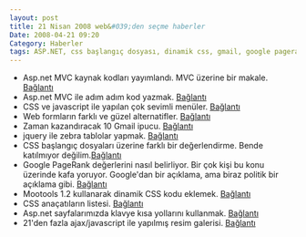 ```yaml
---
layout: post
title: 21 Nisan 2008 web&#039;den seçme haberler
Date: 2008-04-21 09:20
Category: Haberler
tags: ASP.NET, css başlangıç dosyası, dinamik css, gmail, google pagerank, jquery, kısayollar, menü, resim galerisi, web-form
---
```


-   Asp.net MVC kaynak kodları yayımlandı. MVC üzerine bir makale.
    [Bağlantı][]
-   Asp.net MVC ile adım adım kod yazmak. [Bağlantı][1]
-   CSS ve javascript ile yapılan çok sevimli menüler. [Bağlantı][2]
-   Web formların farklı ve güzel alternatifler. [Bağlantı][3]
-   Zaman kazandıracak 10 Gmail ipucu. [Bağlantı][4]
-   jquery ile zebra tablolar yapmak. [Bağlantı][5]
-   CSS başlangıç dosyaları üzerine farklı bir değerlendirme. Bende
    katılmıyor değilim.[Bağlantı][6]
-   Google PageRank değerlerini nasıl belirliyor. Bir çok kişi bu konu
    üzerinde kafa yoruyor. Google'dan bir açıklama, ama biraz politik
    bir açıklama gibi. [Bağlantı][7]
-   Mootools 1.2 kullanarak dinamik CSS kodu eklemek. [Bağlantı][8]
-   CSS anaçatıların listesi. [Bağlantı][9]
-   Asp.net sayfalarımızda klavye kısa yollarını kullanmak.
    [Bağlantı][10]
-   21'den fazla ajax/javascript ile yapılmış resim galerisi.
    [Bağlantı][11]


  [Bağlantı]: http://weblogs.asp.net/scottgu/archive/2008/04/16/asp-net-mvc-source-refresh-preview.aspx
    "asp.net mvc"
  [1]: http://weblogs.asp.net/fredriknormen/archive/2008/04/16/asp-net-mvc-framework-2-a-step-by-step-guide-to-create-a-simple-web-application.aspx
    "asp.net mvc kod yaz"
  [2]: http://www.noupe.com/css/multilevel-drop-down-navigation-menus-examples-and-tutorials.html
    "menü örnekleri"
  [3]: http://www.smashingmagazine.com/2008/04/17/web-form-design-modern-solutions-and-creative-ideas/
    "güzel web formları"
  [4]: http://webworkerdaily.com/2008/04/16/10-gmail-tips-and-time-savers/
    "gmail ipuçları"
  [5]: http://skfox.com/2008/04/17/jquery-example-zebra-tables-striping/
    "jquery zebra tablo"
  [6]: http://snook.ca/archives/html_and_css/no_css_reset/
  [7]: http://googlesystem.blogspot.com/2008/04/finding-right-signals-to-rank-search.html
  [8]: http://davidwalsh.name/dynamically-load-stylesheets-mootools
    "dinamik cs kodu eklemek"
  [9]: http://webtecker.com/2008/04/17/list-of-css-frameworks/
    "css anaçatıları"
  [10]: http://www.dotnetcurry.com/ShowArticle.aspx?ID=91&AspxAutoDetectCookieSupport=1
    "kısa yollar"
  [11]: http://ntt.cc/2008/04/08/over-21-beautiful-javascript-and-ajax-based-solutions-to-our-gallery-requirements.html
    "resim galerisi"
